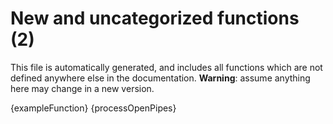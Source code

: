 # New and uncategorized functions (2)

This file is automatically generated, and includes all functions which are not defined anywhere else in the documentation. **Warning**: assume anything here may change in a new version.

{exampleFunction}
{processOpenPipes}
